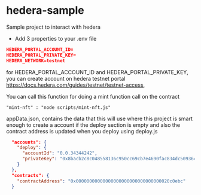 # hedera-sample
Sample project to interact with hedera


- Add 3 properties to your .env file
```json
HEDERA_PORTAL_ACCOUNT_ID=
HEDERA_PORTAL_PRIVATE_KEY=
HEDERA_NETWORK=testnet
```
for HEDERA_PORTAL_ACCOUNT_ID and HEDERA_PORTAL_PRIVATE_KEY, you can create account on hedera testnet portal https://docs.hedera.com/guides/testnet/testnet-access,

You can call this function for doing a mint function call on the contract
```shell
"mint-nft" : "node scripts/mint-nft.js"
```


appData.json, contains the data that this will use where this project is smart enough to create a account if the deploy section is empty
and also the contract address is updated when you deploy using deploy.js
```json
  "accounts": {
    "deploy": {
      "accountId": "0.0.34344242",
      "privateKey": "0x8bacb2c8c048558136c950cc69cb7e4690fac834dc509364a70efba155d1a586"
    }
  },
  "contracts": {
    "contractAddress": "0x00000000000000000000000000000000020c0ebc"
  }
```
